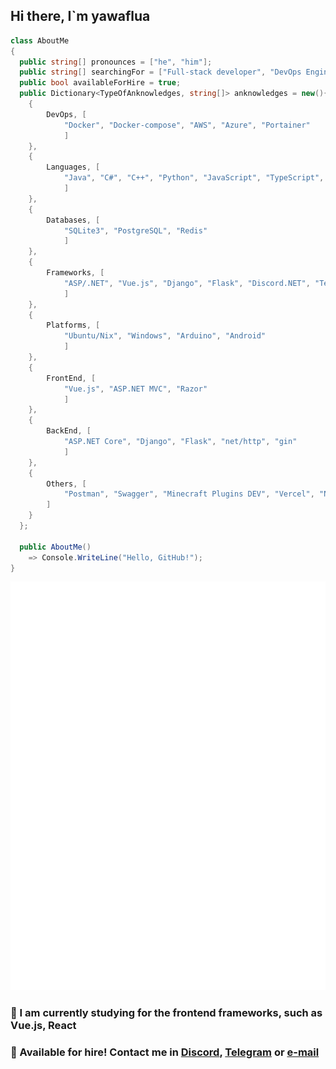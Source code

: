 ## Hi there, I`m yawaflua
```cs
class AboutMe
{
  public string[] pronounces = ["he", "him"];
  public string[] searchingFor = ["Full-stack developer", "DevOps Engineer"];
  public bool availableForHire = true;
  public Dictionary<TypeOfAnknowledges, string[]> anknowledges = new(){
    {
        DevOps, [
            "Docker", "Docker-compose", "AWS", "Azure", "Portainer"
            ]
    },
    {
        Languages, [
            "Java", "C#", "C++", "Python", "JavaScript", "TypeScript", "Golang"
            ]
    },
    {
        Databases, [
            "SQLite3", "PostgreSQL", "Redis"
            ]
    },
    {
        Frameworks, [
            "ASP/.NET", "Vue.js", "Django", "Flask", "Discord.NET", "Telegrator", "net/http", "sqlx"
            ]
    },
    {
        Platforms, [
            "Ubuntu/Nix", "Windows", "Arduino", "Android"
            ]
    },
    {
        FrontEnd, [
            "Vue.js", "ASP.NET MVC", "Razor"
            ]
    },
    {
        BackEnd, [
            "ASP.NET Core", "Django", "Flask", "net/http", "gin"
            ]
    },
    {
        Others, [
            "Postman", "Swagger", "Minecraft Plugins DEV", "Vercel", "NATS - Message broker", "API proto", "ElasticSearch"
        ]
    }
  };

  public AboutMe()
    => Console.WriteLine("Hello, GitHub!");
}
```

![](https://raw.githubusercontent.com/yawaflua/yawaflua/main/github-metrics.svg)

###   🌱 I am currently studying for the frontend frameworks, such as Vue.js, React

###   💼 Available for hire! Contact me in [Discord](https://discord.com/users/945317832290336798), [Telegram](https://t.me/yawaflua) or [e-mail](mailto:yawaflua.il@gmail.com)

